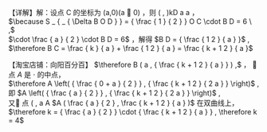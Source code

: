 【详解】解：设点 C 的坐标为 (a,0)(a  0) ，则 ( , )kD a a ，  
$\because S _ { _ { \Delta B O D } } = { \frac { 1 } { 2 } } O C \cdot B D = 6 \ ,$   
$\cdot \frac { a } { 2 } \cdot B D = 6$ ，解得 $B D = { \frac { 1 2 } { a } }$ ,  
$\therefore B C = \frac { k } { a } + \frac { 1 2 } { a } = \frac { k + 1 2 } { a }$

【淘宝店铺：向阳百分百】 $\therefore B ( a , { \frac { k + 1 2 } { a } } ) ,$ ，
 点 $A$ 是 $\cdot$ 的中点，  
$\therefore A \left( { \frac { 0 + a } { 2 } } , { \frac { k + 1 2 } { 2 a } } \right)$ , 即 $A \left( { \frac { a } { 2 } } , { \frac { k + 1 2 } { 2 a } } \right)$ ,  
又 点 ( , a A $A ( \frac { a } { 2 } , \frac { k + 1 2 } { a } )$ 在双曲线上，  
$\therefore k = { \frac { a } { 2 } } \cdot { \frac { k + 1 2 } { a } } , \therefore k = 4$
